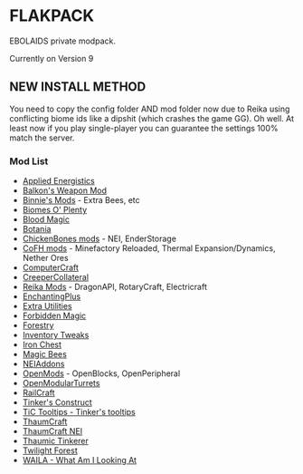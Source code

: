 FLAKPACK
==========
EBOLAIDS private modpack.

Currently on Version 9
## NEW INSTALL METHOD

You need to copy the config folder AND mod folder now due to Reika using conflicting biome ids like a dipshit (which crashes the game GG). Oh well. At least now if you play single-player you can guarantee the settings 100% match the server.

### Mod List
- [Applied Energistics](http://ae-mod.info/)
- [Balkon's Weapon Mod](http://www.minecraftforum.net/forums/mapping-and-modding/minecraft-mods/1272627-balkons-weaponmod-v1-14)
- [Binnie's Mods](http://minecraft.curseforge.com/mc-mods/223525-binnies-mods) - Extra Bees, etc
- [Biomes O' Plenty](http://www.minecraftforum.net/forums/mapping-and-modding/minecraft-mods/1286162-biomes-o-plenty-over-75-new-biomes-plants-and-more)
- [Blood Magic](http://www.minecraftforum.net/forums/mapping-and-modding/minecraft-mods/1290532-1-7-10-2-1-6-4-blood-magic-v1-3-1-7-updated-mar-4)
- [Botania](http://botaniamod.net/index.php)
- [ChickenBones mods](http://chickenbones.net/Pages/links.html) - NEI, EnderStorage
- [CoFH mods](http://teamcofh.com/) - Minefactory Reloaded, Thermal Expansion/Dynamics, Nether Ores
- [ComputerCraft](http://www.computercraft.info/)
- [CreeperCollateral](http://www.minecraftforum.net/forums/mapping-and-modding/minecraft-mods/2196459-1-7-10-inpure-projects-denoflions-mods)
- [Reika Mods](http://www.minecraftforum.net/forums/mapping-and-modding/minecraft-mods/1291655-reikas-mods-tech-worldgen-civilization-and-more) - DragonAPI, RotaryCraft, Electricraft
- [EnchantingPlus](http://www.minecraftforum.net/forums/mapping-and-modding/minecraft-mods/1286469-enchanting-plus)
- [Extra Utilities](http://www.minecraftforum.net/forums/mapping-and-modding/minecraft-mods/wip-mods/1443963-extra-utilities-v1-1-0k)
- [Forbidden Magic](http://www.minecraftforum.net/forums/mapping-and-modding/minecraft-mods/wip-mods/1445828-tc4-addon-forbidden-magic-v0-562-prerelease)
- [Forestry](http://forestry.sengir.net/wiki.new/doku.php)
- [Inventory Tweaks](https://inventory-tweaks.readthedocs.org/en/latest/)
- [Iron Chest](http://www.minecraftforum.net/forums/mapping-and-modding/minecraft-mods/1280827-1-5-and-up-forge-universal-ironchests-5-0)
- [Magic Bees](http://www.minecraftforum.net/forums/mapping-and-modding/minecraft-mods/1287405-magic-bees-magic-themed-bees-for-forestry-the)
- [NEIAddons](http://bdew.net/neiaddons/)
- [OpenMods](http://openmods.info/) - OpenBlocks, OpenPeripheral
- [OpenModularTurrets](http://www.curse.com/mc-mods/minecraft/224663-openmodularturrets)
- [RailCraft](http://www.railcraft.info/)
- [Tinker's Construct](http://www.minecraftforum.net/forums/mapping-and-modding/minecraft-mods/2218638-tinkers-construct)
- [TiC Tooltips - Tinker's tooltips](http://www.minecraftforum.net/forums/mapping-and-modding/minecraft-mods/1294501-tic-tooltips-in-game-tinkers-construct-tool)
- [ThaumCraft](http://www.minecraftforum.net/forums/mapping-and-modding/minecraft-mods/1292130-thaumcraft-4-2-3-5-updated-2015-2-17)
- [ThaumCraft NEI](http://www.curse.com/mc-mods/minecraft/225095-thaumcraft-nei-plugin#t1:description)
- [Thaumic Tinkerer](http://www.minecraftforum.net/forums/mapping-and-modding/minecraft-mods/1289299-thaumic-tinkerer-thaumcraft-addon-evolve-knowledge)
- [Twilight Forest](http://www.minecraftforum.net/forums/mapping-and-modding/minecraft-mods/1276258-the-twilight-forest-v2-3-5-wrecking-block)
- [WAILA - What Am I Looking At](http://www.minecraftforum.net/forums/mapping-and-modding/minecraft-mods/1289765-waila-1-5-7-for-1-7-10-1-6-0-for-1-8-1)